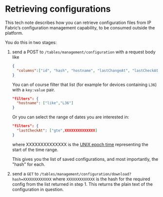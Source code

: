 # Retrieving configurations

This tech note describes how you can retrieve configuration files from IP Fabric’s configuration management capability, to be consumed outside the platform.

You do this in two stages:

1. send a POST to `/tables/management/configuration` with a request body like

    ```json
    {
      "columns":["id", "hash", "hostname", "lastChangeAt", "lastCheckAt", "reason", "sn", "status"]
    }
    ```

    You can of course filter that list (for example for devices containing `L36`) with a `key:value` pair.

    ```json
    "filters": {
      "hostname": ["like","L36"]
    }
    ```
    Or you can select the range of dates you are interested in:

    ```json
    "filters": {
      "lastCheckAt": ["gte",XXXXXXXXXXXXXX]
    }
    ```
    where XXXXXXXXXXXXXX is the [UNIX epoch time](https://www.epoch101.com/) representing the start of the time range.

    This gives you the list of saved configurations, and most importantly, the "hash" for each.

2. send a `GET` to `/tables/management/configuration/download?hash=XXXXXXXXXXXXX` where `XXXXXXXXXXXXX` is the hash for the required config from the list returned in step 1. This returns the plain text of the configuration in question.
